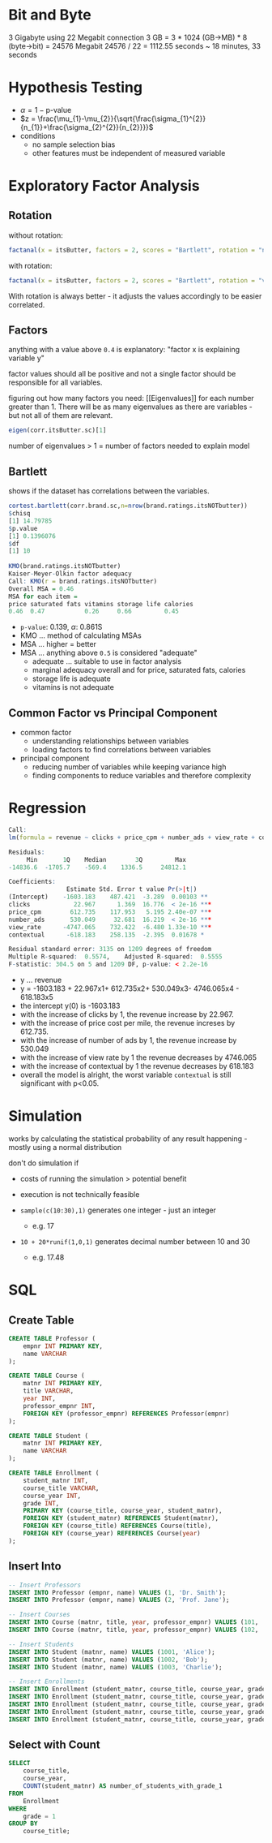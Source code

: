 # Bit and Byte
3 Gigabyte using 22 Megabit connection
3 GB = 3 * 1024 (GB->MB) * 8 (byte->bit) = 24576 Megabit
24576 / 22 = 1112.55 seconds ~ 18 minutes, 33 seconds

# Hypothesis Testing
- $\alpha = 1 - \text{p-value}$
- $z = \frac{\mu_{1}-\mu_{2}}{\sqrt{\frac{\sigma_{1}^{2}}{n_{1}}+\frac{\sigma_{2}^{2}}{n_{2}}}}$
- conditions
	- no sample selection bias
	- other features must be independent of measured variable

# Exploratory Factor Analysis
## Rotation
without rotation:
```r
factanal(x = itsButter, factors = 2, scores = "Bartlett", rotation = "none")
```

with rotation:
```r
factanal(x = itsButter, factors = 2, scores = "Bartlett", rotation = "varimax")
```

With rotation is always better - it adjusts the values accordingly to be easier correlated.
## Factors
anything with a value above `0.4` is explanatory: "factor x is explaining variable y"

factor values should all be positive and not a single factor should be responsible for all variables.

figuring out how many factors you need: [[Eigenvalues]] for each number greater than 1. There will be as many eigenvalues as there are variables - but not all of them are relevant.

```r
eigen(corr.itsButter.sc)[1]
```

number of eigenvalues > 1 = number of factors needed to explain model

## Bartlett
shows if the dataset has correlations between the variables.
```r
cortest.bartlett(corr.brand.sc,n=nrow(brand.ratings.itsNOTbutter))
$chisq
[1] 14.79785
$p.value
[1] 0.1396076
$df
[1] 10
	
KMO(brand.ratings.itsNOTbutter)
Kaiser-Meyer-Olkin factor adequacy
Call: KMO(r = brand.ratings.itsNOTbutter)
Overall MSA = 0.46
MSA for each item =
price saturated fats vitamins storage life calories
0.46  0.47           0.26     0.66         0.45
```

- `p-value`: 0.139, $\alpha$: 0.861S
- KMO ... method of calculating MSAs
- MSA ... higher = better
- MSA ... anything above `0.5` is considered "adequate"
	- adequate ... suitable to use in factor analysis
	- marginal adequacy overall and for price, saturated fats, calories
	- storage life is adequate
	- vitamins is not adequate

## Common Factor vs Principal Component
- common factor
	- understanding relationships between variables
	- loading factors to find correlations between variables
- principal component
	- reducing number of variables while keeping variance high
	- finding components to reduce variables and therefore complexity

# Regression
```r
Call:
lm(formula = revenue ~ clicks + price_cpm + number_ads + view_rate + contextual, data = site)

Residuals:
     Min       1Q    Median        3Q         Max
-14836.6  -1705.7    -569.4    1336.5     24812.1

Coefficients:
                Estimate Std. Error t value Pr(>|t|)
(Intercept)    -1603.183    487.421  -3.289  0.00103 **
clicks            22.967      1.369  16.776  < 2e-16 ***
price_cpm        612.735    117.953   5.195 2.40e-07 ***
number_ads       530.049     32.681  16.219  < 2e-16 ***
view_rate      -4747.065    732.422  -6.480 1.33e-10 ***
contextual      -618.183    258.135  -2.395  0.01678 *

Residual standard error: 3135 on 1209 degrees of freedom
Multiple R-squared:  0.5574,    Adjusted R-squared:  0.5555
F-statistic: 304.5 on 5 and 1209 DF, p-value: < 2.2e-16
```

- y ... revenue
- y = -1603.183 + 22.967x1+ 612.735x2+ 530.049x3- 4746.065x4 - 618.183x5
- the intercept y(0) is -1603.183
- with the increase of clicks by 1, the revenue increase by 22.967.
- with the increase of price cost per mile, the revenue increses by 612.735.
- with the increase of number of ads by 1, the revenue increase by 530.049
- with the increase of view rate by 1 the revenue decreases by 4746.065
- with the increase of contextual by 1 the revenue decreases by 618.183
- overall the model is alright, the worst variable `contextual` is still significant with p<0.05.

# Simulation
works by calculating the statistical probability of any result happening - mostly using a normal distribution

don't do simulation if
- costs of running the simulation > potential benefit
- execution is not technically feasible

- `sample(c(10:30),1)` generates one integer - just an integer 
	- e.g. 17
- `10 + 20*runif(1,0,1)` generates decimal number between 10 and 30 
	- e.g. 17.48

# SQL
## Create Table
```sql
CREATE TABLE Professor (
    empnr INT PRIMARY KEY,
    name VARCHAR
);

CREATE TABLE Course (
    matnr INT PRIMARY KEY,
    title VARCHAR,
    year INT,
    professor_empnr INT,
    FOREIGN KEY (professor_empnr) REFERENCES Professor(empnr)
);

CREATE TABLE Student (
    matnr INT PRIMARY KEY,
    name VARCHAR
);

CREATE TABLE Enrollment (
    student_matnr INT,
    course_title VARCHAR,
    course_year INT,
    grade INT,
    PRIMARY KEY (course_title, course_year, student_matnr),
    FOREIGN KEY (student_matnr) REFERENCES Student(matnr),
    FOREIGN KEY (course_title) REFERENCES Course(title),
    FOREIGN KEY (course_year) REFERENCES Course(year)
);
```

## Insert Into
```sql
-- Insert Professors
INSERT INTO Professor (empnr, name) VALUES (1, 'Dr. Smith');
INSERT INTO Professor (empnr, name) VALUES (2, 'Prof. Jane');

-- Insert Courses
INSERT INTO Course (matnr, title, year, professor_empnr) VALUES (101, 'Mathematics', 2023, 1);
INSERT INTO Course (matnr, title, year, professor_empnr) VALUES (102, 'Physics', 2023, 2);

-- Insert Students
INSERT INTO Student (matnr, name) VALUES (1001, 'Alice');
INSERT INTO Student (matnr, name) VALUES (1002, 'Bob');
INSERT INTO Student (matnr, name) VALUES (1003, 'Charlie');

-- Insert Enrollments
INSERT INTO Enrollment (student_matnr, course_title, course_year, grade) VALUES (1001, 'Mathematics', 2023, 1);
INSERT INTO Enrollment (student_matnr, course_title, course_year, grade) VALUES (1002, 'Mathematics', 2023, 1);
INSERT INTO Enrollment (student_matnr, course_title, course_year, grade) VALUES (1003, 'Mathematics', 2023, 2);
INSERT INTO Enrollment (student_matnr, course_title, course_year, grade) VALUES (1001, 'Physics', 2023, 1);
INSERT INTO Enrollment (student_matnr, course_title, course_year, grade) VALUES (1002, 'Physics', 2023, 2);
```

## Select with Count
```sql
SELECT
	course_title,
	course_year,
    COUNT(student_matnr) AS number_of_students_with_grade_1
FROM
    Enrollment
WHERE
	grade = 1
GROUP BY
    course_title;
```



